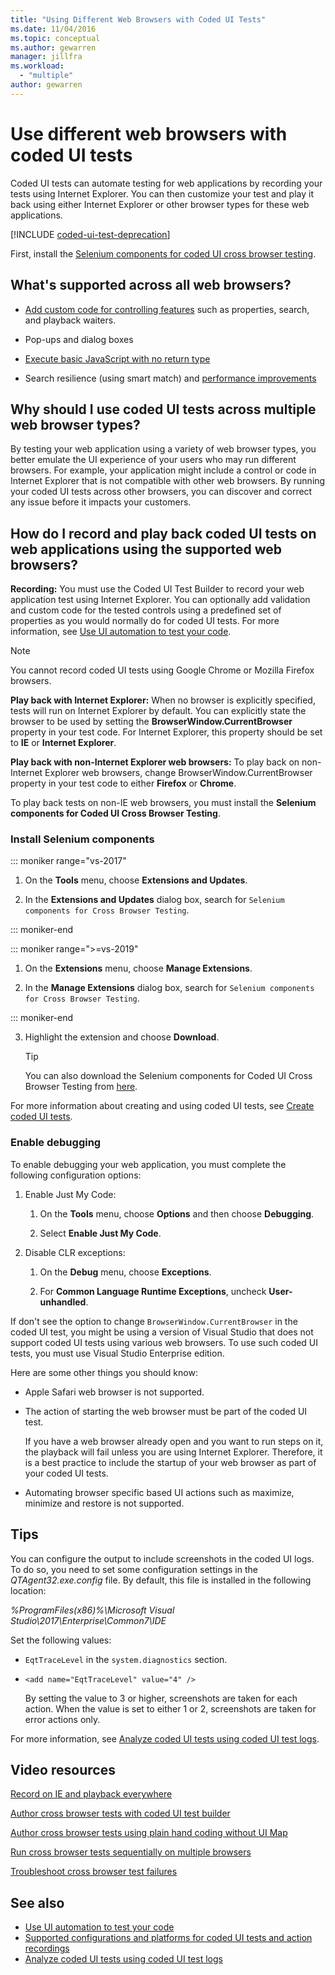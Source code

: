 ```yaml
---
title: "Using Different Web Browsers with Coded UI Tests"
ms.date: 11/04/2016
ms.topic: conceptual
ms.author: gewarren
manager: jillfra
ms.workload:
  - "multiple"
author: gewarren
---
```

# Use different web browsers with coded UI tests

Coded UI tests can automate testing for web applications by recording your tests using Internet Explorer. You can then customize your test and play it back using either Internet Explorer or other browser types for these web applications.

[!INCLUDE [coded-ui-test-deprecation](includes/coded-ui-test-deprecation.md)]

First, install the [Selenium components for coded UI cross browser testing](https://marketplace.visualstudio.com/items?itemName=AtinBansal.SeleniumcomponentsforCodedUICrossBrowserTesting).

## What's supported across all web browsers?

-   [Add custom code for controlling features](https://devblogs.microsoft.com/devops/coded-ui-test-configuring-search-properties-while-recording-on-internet-explorer/) such as properties, search, and playback waiters.

-   Pop-ups and dialog boxes

-   [Execute basic JavaScript with no return type](https://devblogs.microsoft.com/devops/introducing-javascript-execution-on-internetexplorer-and-crossbrowser-in-coded-ui-test/)

-   Search resilience (using smart match) and [performance improvements](https://devblogs.microsoft.com/devops/guidelines-on-improving-performance-of-coded-ui-test-playback/)

## Why should I use coded UI tests across multiple web browser types?

By testing your web application using a variety of web browser types, you better emulate the UI experience of your users who may run different browsers. For example, your application might include a control or code in Internet Explorer that is not compatible with other web browsers. By running your coded UI tests across other browsers, you can discover and correct any issue before it impacts your customers.

## How do I record and play back coded UI tests on web applications using the supported web browsers?

**Recording:** You must use the Coded UI Test Builder to record your web application test using Internet Explorer. You can optionally add validation and custom code for the tested controls using a predefined set of properties as you would normally do for coded UI tests. For more information, see [Use UI automation to test your code](../test/use-ui-automation-to-test-your-code.md).

> [!NOTE]
> You cannot record coded UI tests using Google Chrome or Mozilla Firefox browsers.

 **Play back with Internet Explorer:** When no browser is explicitly specified, tests will run on Internet Explorer by default. You can explicitly state the browser to be used by setting the **BrowserWindow.CurrentBrowser** property in your test code. For Internet Explorer, this property should be set to **IE** or **Internet Explorer**.

 **Play back with non-Internet Explorer web browsers:** To play back on non-Internet Explorer web browsers, change BrowserWindow.CurrentBrowser property in your test code to either **Firefox** or **Chrome**.

 To play back tests on non-IE web browsers, you must install the **Selenium components for Coded UI Cross Browser Testing**.

### Install Selenium components

::: moniker range="vs-2017"

1. On the **Tools** menu, choose **Extensions and Updates**.

2. In the **Extensions and Updates** dialog box, search for `Selenium components for Cross Browser Testing`.

::: moniker-end

::: moniker range=">=vs-2019"

1. On the **Extensions** menu, choose **Manage Extensions**.

2. In the **Manage Extensions** dialog box, search for `Selenium components for Cross Browser Testing`.

::: moniker-end

3. Highlight the extension and choose **Download**.

    > [!TIP]
    > You can also download the Selenium components for Coded UI Cross Browser Testing from [here](https://marketplace.visualstudio.com/items?itemName=AtinBansal.SeleniumcomponentsforCodedUICrossBrowserTesting).

For more information about creating and using coded UI tests, see [Create coded UI tests](../test/use-ui-automation-to-test-your-code.md).

### Enable debugging

To enable debugging your web application, you must complete the following configuration options:

1.  Enable Just My Code:

    1.  On the **Tools** menu, choose **Options** and then choose **Debugging**.

    2.  Select **Enable Just My Code**.

2.  Disable CLR exceptions:

    1.  On the **Debug** menu, choose **Exceptions**.

    2.  For **Common Language Runtime Exceptions**, uncheck **User-unhandled**.

If don't see the option to change `BrowserWindow.CurrentBrowser` in the coded UI test, you might be using a version of Visual Studio that does not support coded UI tests using various web browsers. To use such coded UI tests, you must use Visual Studio Enterprise edition.

Here are some other things you should know:

- Apple Safari web browser is not supported.

- The action of starting the web browser must be part of the coded UI test.

   If you have a web browser already open and you want to run steps on it, the playback will fail unless you are using Internet Explorer. Therefore, it is a best practice to include the startup of your web browser as part of your coded UI tests.

- Automating browser specific based UI actions such as maximize, minimize and restore is not supported.

## Tips

You can configure the output to include screenshots in the coded UI logs. To do so, you need to set some configuration settings in the *QTAgent32.exe.config* file. By default, this file is installed in the following location:

*%ProgramFiles(x86)%\Microsoft Visual Studio\2017\Enterprise\Common7\IDE*

Set the following values:

- `EqtTraceLevel` in the `system.diagnostics` section.

- `<add name="EqtTraceLevel" value="4" />`

   By setting the value to 3 or higher, screenshots are taken for each action. When the value is set to either 1 or 2, screenshots are taken for error actions only.

For more information, see [Analyze coded UI tests using coded UI test logs](../test/analyzing-coded-ui-tests-using-coded-ui-test-logs.md).

## Video resources

 [Record on IE and playback everywhere](https://skydrive.live.com/redir?resid=AE5CD7309CCCC43C!183&authkey=!ANqaLtCZbtJrImU)

 [Author cross browser tests with coded UI test builder](https://skydrive.live.com/redir?resid=AE5CD7309CCCC43C!184&authkey=!AKG8CSow_qmeTq8)

 [Author cross browser tests using plain hand coding without UI Map](https://skydrive.live.com/redir?resid=AE5CD7309CCCC43C!186&authkey=!AJaEvxJnsefyAT4)

 [Run cross browser tests sequentially on multiple browsers](https://skydrive.live.com/redir?resid=AE5CD7309CCCC43C!187&authkey=!ADI8eCQkxHnpOR8)

 [Troubleshoot cross browser test failures](https://skydrive.live.com/redir?resid=AE5CD7309CCCC43C!182&authkey=!AEpS48i295B49FI)

## See also

- [Use UI automation to test your code](../test/use-ui-automation-to-test-your-code.md)
- [Supported configurations and platforms for coded UI tests and action recordings](../test/supported-configurations-and-platforms-for-coded-ui-tests-and-action-recordings.md)
- [Analyze coded UI tests using coded UI test logs](../test/analyzing-coded-ui-tests-using-coded-ui-test-logs.md)
